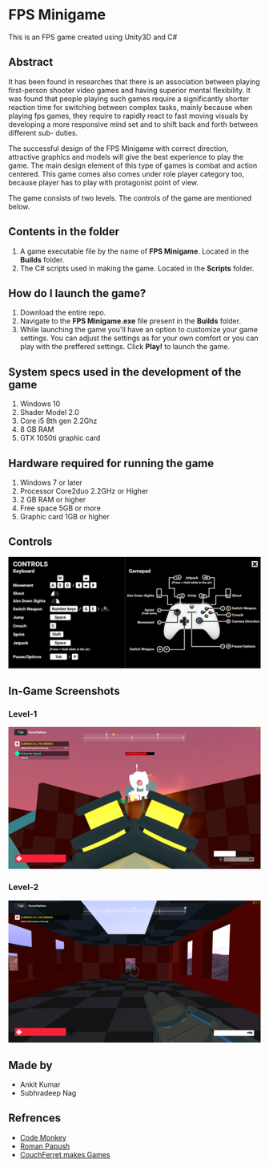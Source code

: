 # FPS Minigame
This is an FPS game created using Unity3D and C# 


## Abstract 
It has been found in researches that there is an association between playing first-person
shooter video games and having superior mental flexibility. It was found that people playing
such games require a significantly shorter reaction time for switching between complex tasks,
mainly because when playing fps games, they require to rapidly react to fast moving visuals
by developing a more responsive mind set and to shift back and forth between different sub-
duties.

The successful design of the FPS Minigame with correct direction, attractive graphics and models
will give the best experience to play the game. The main design element of this type of games is combat and action centered. This game
comes also comes under role player category too, because player has to play with protagonist point of view.

The game consists of two levels. The controls of the game are mentioned below.


## Contents in the folder
1. A game executable file by the name of **FPS Minigame**. Located in the **Builds** folder.
2. The C# scripts used in making the game. Located in the **Scripts** folder.


## How do I launch the game?
1. Download the entire repo.
2. Navigate to the **FPS Minigame.exe** file present in the **Builds** folder.
3. While launching the game you'll have an option to customize your game settings. You can adjust the settings as for your own comfort or you can play with the preffered settings. Click **Play!** to launch the game.


## System specs used in the development of the game
1. Windows 10
2. Shader Model 2.0
3. Core i5 8th gen 2.2Ghz
4. 8 GB RAM
5. GTX 1050ti graphic card


## Hardware required for running the game
1. Windows 7 or later
2. Processor Core2duo 2.2GHz or Higher
3. 2 GB RAM or higher
4. Free space 5GB or more
5. Graphic card 1GB or higher


## Controls

![](images/intro.png)


## In-Game Screenshots

### Level-1
![](images/scene2.png)

### Level-2
![](images/scene3.png)


## Made by
- Ankit Kumar
- Subhradeep Nag

## Refrences
- [Code Monkey](https://www.youtube.com/channel/UCFK6NCbuCIVzA6Yj1G_ZqCg)
- [Roman Papush](https://www.youtube.com/user/RamzesII)
- [CouchFerret makes Games](https://www.youtube.com/channel/UCp5WDvPDLCkSZWp9hP5xIvQ)
